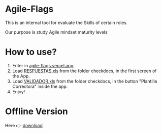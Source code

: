 # Agile-Flags

This is an internal tool for evaluate the Skills of certain roles. 

Our purpose is study Agile mindset maturity levels 


# How to use?
1. Enter in [agile-flags.vercel.app](https://agile-flags.vercel.app/)
2. Load [RESPUESTAS.xls](https://github.com/alcibiadesc/Agile-Tags/blob/master/checkDocs/RESPUESTAS.xlsx) from the folder checkdocs, in the first screen of the App.
3. Load [VALIDADOR.xls](https://github.com/alcibiadesc/Agile-Tags/blob/master/checkDocs/VALIDADOR.xlsx) from the folder checkdocs, in the button "Plantilla Correctora" inside the app.
4. Enjoy!

# Offline Version
Here 👉 [download](https://github.com/alcibiadesc/Agile-Tags/blob/master/Agile%20Tags%20--%20Offline%20Version.zip)
